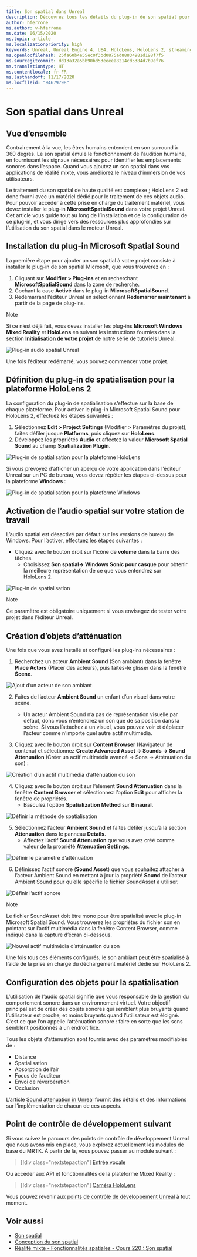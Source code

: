 ```yaml
---
title: Son spatial dans Unreal
description: Découvrez tous les détails du plug-in de son spatial pour Unreal Engine.
author: hferrone
ms.author: v-hferrone
ms.date: 06/15/2020
ms.topic: article
ms.localizationpriority: high
keywords: Unreal, Unreal Engine 4, UE4, HoloLens, HoloLens 2, streaming, communication à distance, réalité mixte, développement, démarrage, fonctionnalités, nouveau projet, émulateur, documentation, guides, fonctionnalités, hologrammes, développement de jeux, casque de réalité mixte, casque windows mixed reality, casque de réalité virtuelle, son spatial
ms.openlocfilehash: 25fa60b4e55ec0f3bd0875ad88834981d198f7f5
ms.sourcegitcommit: dd13a32a5bb90bd53eeeea8214cd5384d7b9ef76
ms.translationtype: HT
ms.contentlocale: fr-FR
ms.lasthandoff: 11/17/2020
ms.locfileid: "94679798"
---
```

# <a name="spatial-audio-in-unreal"></a>Son spatial dans Unreal

## <a name="overview"></a>Vue d’ensemble

Contrairement à la vue, les êtres humains entendent en son surround à 360 degrés. Le son spatial émule le fonctionnement de l’audition humaine, en fournissant les signaux nécessaires pour identifier les emplacements sonores dans l’espace. Quand vous ajoutez un son spatial dans vos applications de réalité mixte, vous améliorez le niveau d’immersion de vos utilisateurs.  

Le traitement du son spatial de haute qualité est complexe ; HoloLens 2 est donc fourni avec un matériel dédié pour le traitement de ces objets audio.  Pour pouvoir accéder à cette prise en charge du traitement matériel, vous devez installer le plug-in **MicrosoftSpatialSound** dans votre projet Unreal. Cet article vous guide tout au long de l’installation et de la configuration de ce plug-in, et vous dirige vers des ressources plus approfondies sur l’utilisation du son spatial dans le moteur Unreal.

## <a name="installing-the-microsoft-spatial-sound-plugin"></a>Installation du plug-in Microsoft Spatial Sound

La première étape pour ajouter un son spatial à votre projet consiste à installer le plug-in de son spatial Microsoft, que vous trouverez en :

1. Cliquant sur **Modifier > Plug-ins** et en recherchant **MicrosoftSpatialSound** dans la zone de recherche.
2. Cochant la case **Activé** dans le plug-in **MicrosoftSpatialSound**.
3. Redémarrant l’éditeur Unreal en sélectionnant **Redémarrer maintenant** à partir de la page de plug-ins.

> [!NOTE]
> Si ce n’est déjà fait, vous devez installer les plug-ins **Microsoft Windows Mixed Reality** et **HoloLens** en suivant les instructions fournies dans la section **[Initialisation de votre projet](tutorials/unreal-uxt-ch2.md)** de notre série de tutoriels Unreal.

![Plug-in audio spatial Unreal](images/unreal-spatial-audio-img-01.png)

Une fois l’éditeur redémarré, vous pouvez commencer votre projet.


## <a name="setting-the-spatialization-plugin-for-hololens-2-platform"></a>Définition du plug-in de spatialisation pour la plateforme HoloLens 2
La configuration du plug-in de spatialisation s’effectue sur la base de chaque plateforme.  Pour activer le plug-in Microsoft Spatial Sound pour HoloLens 2, effectuez les étapes suivantes :
1. Sélectionnez **Edit > Project Settings** (Modifier > Paramètres du projet), faites défiler jusque **Platforms**, puis cliquez sur **HoloLens**.
2. Développez les propriétés **Audio** et affectez la valeur **Microsoft Spatial Sound** au champ **Spatialization Plugin**.

![Plug-in de spatialisation pour la plateforme HoloLens](images/unreal-spatial-audio-img-02.png)

Si vous prévoyez d’afficher un aperçu de votre application dans l’éditeur Unreal sur un PC de bureau, vous devez répéter les étapes ci-dessus pour la plateforme **Windows** :

![Plug-in de spatialisation pour la plateforme Windows](images/unreal-spatial-audio-img-05.png)

## <a name="enabling-spatial-audio-on-your-workstation"></a>Activation de l’audio spatial sur votre station de travail
L’audio spatial est désactivé par défaut sur les versions de bureau de Windows. Pour l’activer, effectuez les étapes suivantes :
* Cliquez avec le bouton droit sur l’icône de **volume** dans la barre des tâches.
    + Choisissez **Son spatial-> Windows Sonic pour casque** pour obtenir la meilleure représentation de ce que vous entendrez sur HoloLens 2.

![Plug-in de spatialisation](images/unreal-spatial-audio-img-04.png)

> [!NOTE]
>Ce paramètre est obligatoire uniquement si vous envisagez de tester votre projet dans l’éditeur Unreal.

## <a name="creating-attenuation-objects"></a>Création d’objets d’atténuation
Une fois que vous avez installé et configuré les plug-ins nécessaires :
1. Recherchez un acteur **Ambient Sound** (Son ambiant) dans la fenêtre **Place Actors** (Placer des acteurs), puis faites-le glisser dans la fenêtre **Scene**.

![Ajout d’un acteur de son ambiant](images/unreal-spatial-audio-img-07.png)

2. Faites de l’acteur **Ambient Sound** un enfant d’un visuel dans votre scène.
    * Un acteur Ambient Sound n’a pas de représentation visuelle par défaut, donc vous n’entendrez un son que de sa position dans la scène. Si vous l’attachez à un visuel, vous pouvez voir et déplacer l’acteur comme n’importe quel autre actif multimédia.

3.  Cliquez avec le bouton droit sur **Content Browser** (Navigateur de contenu) et sélectionnez **Create Advanced Asset -> Sounds -> Sound Attenuation** (Créer un actif multimédia avancé -> Sons -> Atténuation du son) :

![Création d’un actif multimédia d’atténuation du son](images/unreal-spatial-audio-img-06.png)

4. Cliquez avec le bouton droit sur l’élément **Sound Attenuation** dans la fenêtre **Content Browser** et sélectionnez l’option **Edit** pour afficher la fenêtre de propriétés.
    * Basculez l’option **Spatialization Method** sur **Binaural**.

![Définir la méthode de spatialisation](images/unreal-spatial-audio-img-03.png)

5. Sélectionnez l’acteur **Ambient Sound** et faites défiler jusqu’à la section **Attenuation** dans le panneau **Details**.
    * Affectez l’actif **Sound Attenuation** que vous avez créé comme valeur de la propriété **Attenuation Settings**.

![Définir le paramètre d’atténuation](images/unreal-spatial-audio-img-08.png)

6. Définissez l’actif sonore (**Sound Asset**) que vous souhaitez attacher à l’acteur Ambient Sound en mettant à jour la propriété **Sound** de l’acteur Ambient Sound pour qu’elle spécifie le fichier SoundAsset à utiliser.

![Définir l’actif sonore](images/unreal-spatial-audio-img-09.png)

> [!NOTE]
> Le fichier SoundAsset doit être mono pour être spatialisé avec le plug-in Microsoft Spatial Sound. Vous trouverez les propriétés du fichier son en pointant sur l’actif multimédia dans la fenêtre Content Browser, comme indiqué dans la capture d’écran ci-dessous.

![Nouvel actif multimédia d’atténuation du son](images/unreal-spatial-audio-img-10.png)

Une fois tous ces éléments configurés, le son ambiant peut être spatialisé à l’aide de la prise en charge du déchargement matériel dédié sur HoloLens 2.

## <a name="configuring-objects-for-spatialization"></a>Configuration des objets pour la spatialisation
L’utilisation de l’audio spatial signifie que vous responsable de la gestion du comportement sonore dans un environnement virtuel. Votre objectif principal est de créer des objets sonores qui semblent plus bruyants quand l’utilisateur est proche, et moins bruyants quand l’utilisateur est éloigné. C’est ce que l’on appelle l’atténuation sonore : faire en sorte que les sons semblent positionnés à un endroit fixe.

Tous les objets d’atténuation sont fournis avec des paramètres modifiables de :
* Distance
* Spatialisation
* Absorption de l’air
* Focus de l’auditeur
* Envoi de réverbération
* Occlusion

L’article [Sound attenuation in Unreal](https://docs.unrealengine.com/Engine/Audio/DistanceModelAttenuation/index.html) fournit des détails et des informations sur l’implémentation de chacun de ces aspects.

## <a name="next-development-checkpoint"></a>Point de contrôle de développement suivant

Si vous suivez le parcours des points de contrôle de développement Unreal que nous avons mis en place, vous explorez actuellement les modules de base du MRTK. À partir de là, vous pouvez passer au module suivant :

> [!div class="nextstepaction"]
> [Entrée vocale](unreal-voice-input.md)

Ou accéder aux API et fonctionnalités de la plateforme Mixed Reality :

> [!div class="nextstepaction"]
> [Caméra HoloLens](unreal-hololens-camera.md)

Vous pouvez revenir aux [points de contrôle de développement Unreal](unreal-development-overview.md#2-core-building-blocks) à tout moment.


## <a name="see-also"></a>Voir aussi
* [Son spatial](https://docs.microsoft.com/windows/mixed-reality/spatial-sound)
* [Conception du son spatial](https://docs.microsoft.com/windows/mixed-reality/spatial-sound-design)
* [Réalité mixte - Fonctionnalités spatiales - Cours 220 : Son spatial](https://docs.microsoft.com/windows/mixed-reality/holograms-220)
